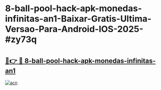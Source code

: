 # 8-ball-pool-hack-apk-monedas-infinitas-an1-Baixar-Gratis-Ultima-Versao-Para-Android-IOS-2025-#zy73q

# <h2><a href="https://ainizakaria.my?title=8-ball-pool-hack-apk-monedas-infinitas-an1&ref=24M">🔗👉 🔴 8-ball-pool-hack-apk-monedas-infinitas-an1</a></h2>

[![acn](https://github.com/user-attachments/assets/0f9c940e-d8b0-45ae-aac7-cd30a18b3e1c)](https://ainizakaria.my?title=8-ball-pool-hack-apk-monedas-infinitas-an1&ref=24M)

